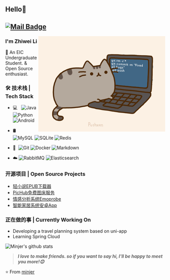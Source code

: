 ## Hello👋
[![Mail Badge](https://img.shields.io/badge/-minjer3622@gmail.com-c14438?style=flat&logo=Gmail&logoColor=white&link=mailto:minjer3622@gmail.com)](mailto:minjer3622@gmail.com)
---
<img align="right" alt="GIF" src="Pic/pusheencode.gif" />

### I'm Zhiwei Li

🌱 An EIC Undergraduate Student. & Open Source enthusiast.


### 🛠 技术栈 | Tech Stack

- 💻 &#160; ![Java](https://img.shields.io/badge/-Java-333333?style=flat&logo=Java)
![Python](https://img.shields.io/badge/-Python-333333?style=flat&logo=Python&logoColor=FCC624)
![
Android](https://img.shields.io/badge/-Android-333333?style=flat&logo=Android)

- 🛢 &#160; ![MySQL](https://img.shields.io/badge/-MySQL-333333?style=flat&logo=mysql&logoColor=FFFFFF)
![SQLite](https://img.shields.io/badge/-SQLite-333333?style=flat&logo=sqlite)
![Redis](https://img.shields.io/badge/-Redis-333333?style=flat&logo=Redis)

- 🔧 &#160;![Git](https://img.shields.io/badge/-Git-333333?style=flat&logo=git)
![Docker](https://img.shields.io/badge/-Docker-333333?style=flat&logo=Docker)
![Markdown](https://img.shields.io/badge/-Markdown-333333?style=flat&logo=markdown)

- :cloud: ![RabbitMQ](https://img.shields.io/badge/-RabbitMQ-333333?style=flat&logo=RabbitMQ)
  ![Elasticsearch](https://img.shields.io/badge/-Elasticsearch-333333?style=flat&logo=Elasticsearch)

### 开源项目 | Open Source Projects
- [轻小说EPUB下载器](https://github.com/mj3622/Wenku8Downloader)
- [PicHub免费图床服务](https://github.com/mj3622/PicHub)
- [情感分析系统Emoprobe](https://github.com/pxxxl/Emoprobe)
- [智能家居系统安卓App](https://github.com/mj3622/SmartHomeApp)



### 正在做的事 | Currently Working On
- Developing a travel planning system based on uni-app
- Learning Spring Cloud

![Minjer's github stats](https://github-readme-stats.vercel.app/api/?username=mj3622&show_icons=true&title_color=fff&icon_color=79ff97&text_color=9f9f9f&bg_color=151515)

> ***I love to make friends. so if you want to say hi, I'll be happy to meet you more!😊***

⭐️ From [minjer](https://github.com/mj3622)
